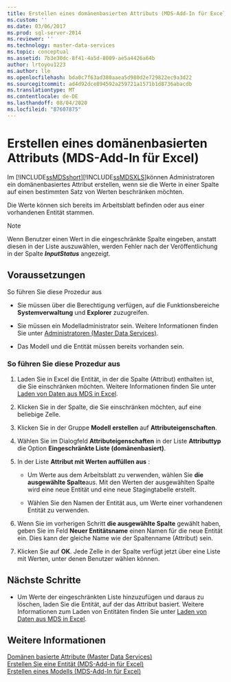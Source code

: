 ```yaml
---
title: Erstellen eines domänenbasierten Attributs (MDS-Add-In für Excel) | Microsoft-Dokumentation
ms.custom: ''
ms.date: 03/06/2017
ms.prod: sql-server-2014
ms.reviewer: ''
ms.technology: master-data-services
ms.topic: conceptual
ms.assetid: 7b3e30dc-8f41-4a5d-8009-ae5a4426a64b
author: lrtoyou1223
ms.author: lle
ms.openlocfilehash: bda0c7f63ad380aaea5d980d2e729822ec9a3d22
ms.sourcegitcommit: ad4d92dce894592a259721a1571b1d8736abacdb
ms.translationtype: MT
ms.contentlocale: de-DE
ms.lasthandoff: 08/04/2020
ms.locfileid: "87607875"
---
```

# <a name="create-a-domain-based-attribute-mds-add-in-for-excel"></a>Erstellen eines domänenbasierten Attributs (MDS-Add-In für Excel)
  Im [!INCLUDE[ssMDSshort](../../includes/ssmdsshort-md.md)][!INCLUDE[ssMDSXLS](../../includes/ssmdsxls-md.md)]können Administratoren ein domänenbasiertes Attribut erstellen, wenn sie die Werte in einer Spalte auf einen bestimmten Satz von Werten beschränken möchten.  
  
 Die Werte können sich bereits im Arbeitsblatt befinden oder aus einer vorhandenen Entität stammen.  
  
> [!NOTE]  
>  Wenn Benutzer einen Wert in die eingeschränkte Spalte eingeben, anstatt diesen in der Liste auszuwählen, werden Fehler nach der Veröffentlichung in der Spalte **$InputStatus$** angezeigt.  
  
## <a name="prerequisites"></a>Voraussetzungen  
 So führen Sie diese Prozedur aus  
  
-   Sie müssen über die Berechtigung verfügen, auf die Funktionsbereiche **Systemverwaltung** und **Explorer** zuzugreifen.  
  
-   Sie müssen ein Modelladministrator sein. Weitere Informationen finden Sie unter [Administratoren &#40;Master Data Services&#41;](../administrators-master-data-services.md).  
  
-   Das Modell und die Entität müssen bereits vorhanden sein.  
  
### <a name="to-perform-this-procedure"></a>So führen Sie diese Prozedur aus  
  
1.  Laden Sie in Excel die Entität, in der die Spalte (Attribut) enthalten ist, die Sie einschränken möchten. Weitere Informationen finden Sie unter [Laden von Daten aus MDS in Excel](export-data-to-excel-from-master-data-services.md).  
  
2.  Klicken Sie in der Spalte, die Sie einschränken möchten, auf eine beliebige Zelle.  
  
3.  Klicken Sie in der Gruppe **Modell erstellen** auf **Attributeigenschaften**.  
  
4.  Wählen Sie im Dialogfeld **Attributeigenschaften** in der Liste **Attributtyp** die Option **Eingeschränkte Liste (domänenbasiert)**.  
  
5.  In der Liste **Attribut mit Werten auffüllen aus** :  
  
    -   Um Werte aus dem Arbeitsblatt zu verwenden, wählen Sie **die ausgewählte Spalte**aus. Mit den Werten der ausgewählten Spalte wird eine neue Entität und eine neue Stagingtabelle erstellt.  
  
    -   Wählen Sie den Namen der Entität aus, um Werte einer vorhandenen Entität zu verwenden.  
  
6.  Wenn Sie im vorherigen Schritt **die ausgewählte Spalte** gewählt haben, geben Sie im Feld **Neuer Entitätsname** einen Namen für die neue Entität ein. Dies kann der gleiche Name wie der Spaltenname (Attribut) sein.  
  
7.  Klicken Sie auf **OK**. Jede Zelle in der Spalte verfügt jetzt über eine Liste mit Werten, unter denen Benutzer wählen können.  
  
## <a name="next-steps"></a>Nächste Schritte  
  
-   Um Werte der eingeschränkten Liste hinzuzufügen und daraus zu löschen, laden Sie die Entität, auf der das Attribut basiert. Weitere Informationen zum Laden von Entitäten finden Sie unter [Laden von Daten aus MDS in Excel](export-data-to-excel-from-master-data-services.md).  
  
## <a name="see-also"></a>Weitere Informationen  
 [Domänen basierte Attribute &#40;Master Data Services&#41;](../domain-based-attributes-master-data-services.md)   
 [Erstellen Sie eine Entität &#40;MDS-Add-in für Excel&#41;](create-an-entity-mds-add-in-for-excel.md)   
 [Erstellen eines Modells &#40;MDS-Add-In für Excel&#41;](building-a-model-mds-add-in-for-excel.md)  
  
  
